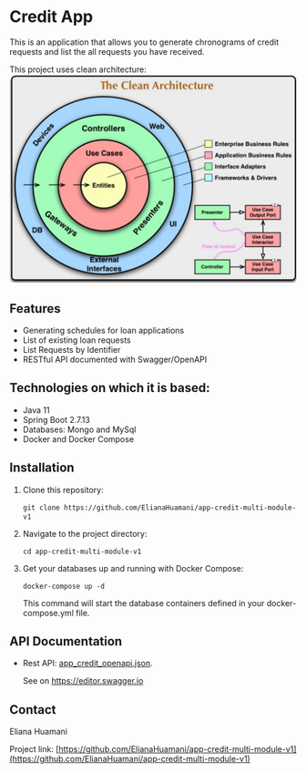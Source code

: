 # Credit App

This is an application that allows you to generate chronograms of credit requests and list the all requests you have received.

This project uses clean architecture:
![Clean architecture](docs/clean_architecture.png)


## Features

- Generating schedules for loan applications
- List of existing loan requests
- List Requests by Identifier
- RESTful API documented with Swagger/OpenAPI


## Technologies on which it is based:

- Java 11
- Spring Boot 2.7.13
- Databases: Mongo and MySql
- Docker and Docker Compose


## Installation

1. Clone this repository:
   ```
   git clone https://github.com/ElianaHuamani/app-credit-multi-module-v1
   ```
2. Navigate to the project directory:
   ```
   cd app-credit-multi-module-v1
   ```
3. Get your databases up and running with Docker Compose:
   ```
   docker-compose up -d
   ```
   This command will start the database containers defined in your docker-compose.yml file.


## API Documentation

- Rest API: [app_credit_openapi.json](docs/api-docs.json).

  See on https://editor.swagger.io



## Contact

Eliana Huamani

Project link: [https://github.com/ElianaHuamani/app-credit-multi-module-v1](https://github.com/ElianaHuamani/app-credit-multi-module-v1)
